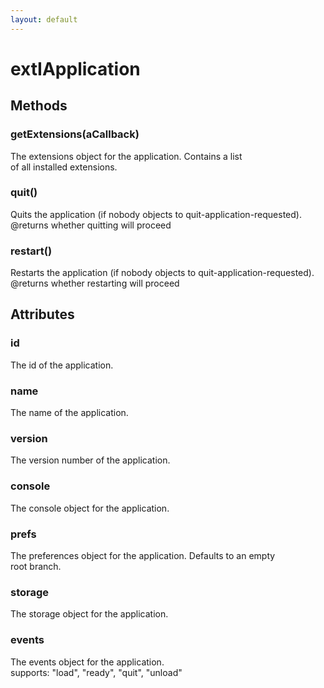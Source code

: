 ```yaml
---
layout: default
---
```


# extIApplication #

## Methods ##

### getExtensions(aCallback) ###
  
The extensions object for the application. Contains a list  
of all installed extensions.  
  

### quit() ###
  
Quits the application (if nobody objects to quit-application-requested).  
@returns whether quitting will proceed  
  

### restart() ###
  
Restarts the application (if nobody objects to quit-application-requested).  
@returns whether restarting will proceed  
  

## Attributes ##

### id ###
  
The id of the application.  
  

### name ###
  
The name of the application.  
  

### version ###
  
The version number of the application.  
  

### console ###
  
The console object for the application.  
  

### prefs ###
  
The preferences object for the application. Defaults to an empty  
root branch.  
  

### storage ###
  
The storage object for the application.  
  

### events ###
  
The events object for the application.  
supports: "load", "ready", "quit", "unload"  
  
